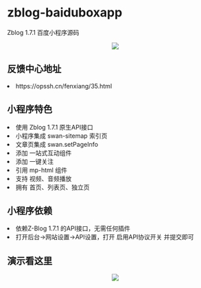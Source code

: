 # zblog-baiduboxapp
Zblog 1.7.1 百度小程序源码
<p align="center">
<img src="https://oss.opssh.cn/zb_users/upload/2021/07/202107041625356566325110.png">
</p>
<h2>反馈中心地址</h2>
<li>https://opssh.cn/fenxiang/35.html</li>

<h2>小程序特色</h2>
<li>使用 Zblog 1.7.1 原生API接口</li>
<li>小程序集成 swan-sitemap 索引页</li>
<li>文章页集成 swan.setPageInfo </li>
<li>添加 一站式互动组件</li>
<li>添加 一键关注</li>
<li>引用 mp-html 组件</li>
<li>支持 视频、音频播放</li>
<li>拥有 首页、列表页、独立页</li>

<h2>小程序依赖</h2>
<li>依赖Z-Blog 1.7.1 的API接口，无需任何插件</li>
<li>打开后台->网站设置->API设置，打开 启用API协议开关 并提交即可</li>

<h2>演示看这里</h2>
<p align="center">
<img src="https://oss.opssh.cn/zb_users/upload/2021/11/202111212401_814.png">
</p>
